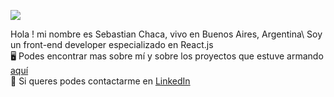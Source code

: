 ![](https://user-images.githubusercontent.com/69464726/122694983-81dfb500-d215-11eb-826d-ae3d55c88c21.png)

Hola ! mi nombre es Sebastian Chaca, vivo en Buenos Aires, Argentina\ 
Soy un front-end developer especializado en React.js\
:desktop_computer: Podes encontrar mas sobre mí y sobre los proyectos que estuve armando [aquí](https://sebastianchaca.me/)\
:electric_plug: Si queres podes contactarme en [LinkedIn](https://www.linkedin.com/in/sebastianchaca/)


